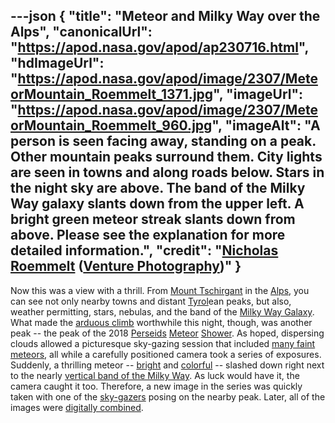 ---json
{
  "title": "Meteor and Milky Way over the Alps",
  "canonicalUrl": "https://apod.nasa.gov/apod/ap230716.html",
  "hdImageUrl": "https://apod.nasa.gov/apod/image/2307/MeteorMountain_Roemmelt_1371.jpg",
  "imageUrl": "https://apod.nasa.gov/apod/image/2307/MeteorMountain_Roemmelt_960.jpg",
  "imageAlt": "A person is seen facing away, standing on a peak. Other mountain peaks surround them. City lights are seen in towns and along roads below. Stars in the night sky are above. The band of the Milky Way galaxy slants down from the upper left. A bright green meteor streak slants down from above. Please see the explanation for more detailed information.",
  "credit": "[Nicholas Roemmelt](https://www.facebook.com/DrNicholasRoemmeltPhotography/) ([Venture Photography](https://www.venture.photography/bio))"
}
---

Now this was a view with a thrill. From [Mount Tschirgant](https://youtu.be/Gm8sOBqSyQw) in the [Alps](https://en.wikipedia.org/wiki/Alps), you can see not only nearby towns and distant [Tyrol](https://en.wikipedia.org/wiki/Tyrol)ean peaks, but also, weather permitting, stars, nebulas, and the band of the [Milky Way Galaxy](https://solarsystem.nasa.gov/resources/285/the-milky-way-galaxy/). What made the [arduous climb](https://media.istockphoto.com/id/544319716/photo/climbing-to-the-top.jpg?s=612x612&w=0&k=20&c=B4ovKO6e7SnU_o2c3RAJOI3UpbFzqAr4zBte1VVMreA=) worthwhile this night, though, was another peak -- the peak of the 2018 [Perseids](https://en.wikipedia.org/wiki/Perseids) [Meteor](https://apod.nasa.gov/apod/ap180908.html) [Shower](https://apod.nasa.gov/apod/ap170801.html). As hoped, dispersing clouds allowed a picturesque sky-gazing session that included [many faint](https://apod.nasa.gov/apod/ap220818.html) [meteors](https://spaceplace.nasa.gov/meteor-shower/), all while a carefully positioned camera took a series of exposures. Suddenly, a thrilling meteor -- [bright](https://apod.nasa.gov/apod/ap171225.html) and [colorful](https://apod.nasa.gov/apod/ap181219.html) -- slashed down right next to the nearly [vertical band of the Milky Way](https://apod.nasa.gov/apod/ap180911.html). As luck would have it, the camera caught it too. Therefore, a new image in the series was quickly taken with one of the [sky-gazers](https://apod.nasa.gov/apod/ap040808.html) posing on the nearby peak. Later, all of the images were [digitally combined](https://www.facebook.com/DrNicholasRoemmeltPhotography/photos/a.230469333765914/1468508936628608/?type=3&theater).
